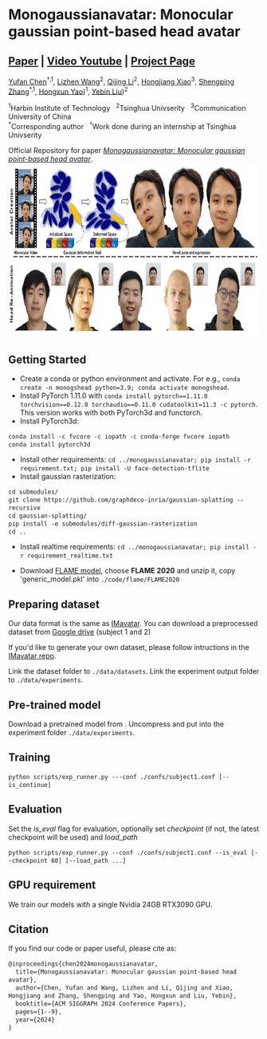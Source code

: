 # Monogaussianavatar: Monocular gaussian point-based head avatar
## [Paper](https://dl.acm.org/doi/abs/10.1145/3641519.3657499) | [Video Youtube](https://www.youtube.com/embed/3UvBkyPc-oc) | [Project Page](https://yufan1012.github.io/MonoGaussianAvatar)
[Yufan Chen](https://yufan1012.github.io/)<sup>&dagger;,1</sup>, [Lizhen Wang](https://lizhenwangt.github.io/)<sup>2</sup>, [Qijing Li](https://www.liuyebin.com/student.html)<sup>2</sup>, [Hongjiang Xiao](https://www.semanticscholar.org/author/Hongjiang-Xiao/2747760)<sup>3</sup>, [Shengping Zhang](http://homepage.hit.edu.cn/zhangshengping)<sup>*,1</sup>, [Hongxun Yao](http://homepage.hit.edu.cn/yaohongxun))<sup>1</sup>, [Yebin Liu](http://www.liuyebin.com))<sup>2</sup>

<p><sup>1</sup>Harbin Institute of Technology &nbsp;&nbsp;<sup>2</sup>Tsinghua Univserity &nbsp;&nbsp;<sup>3</sup>Communication University of China
<br><sup>*</sup>Corresponding author &nbsp;&nbsp;<sup>&dagger;</sup>Work done during an internship at Tsinghua Univserity<p>


Official Repository for paper [*Monogaussianavatar: Monocular gaussian point-based head avatar*](https://dl.acm.org/doi/abs/10.1145/3641519.3657499). 
<img src="assets/teaser.png" width="800" height="350"/> 
## Getting Started
* Create a conda or python environment and activate. For e.g., `conda create -n monogshead python=3.9; conda activate monogshead`.
* Install PyTorch 1.11.0 with `conda install pytorch==1.11.0 torchvision==0.12.0 torchaudio==0.11.0 cudatoolkit=11.3 -c pytorch`. This version works with both PyTorch3d and functorch.
* Install PyTorch3d:
```
conda install -c fvcore -c iopath -c conda-forge fvcore iopath
conda install pytorch3d
```
* Install other requirements: `cd ../monogaussianavatar; pip install -r requirement.txt; pip install -U face-detection-tflite`
* Install gaussian rasterization: 
```
cd submodules/
git clone https://github.com/graphdeco-inria/gaussian-splatting --recursive
cd gaussian-splatting/
pip install -e submodules/diff-gaussian-rasterization
cd ..
```
* Install realtime requirements: `cd ../monogaussianavatar; pip install -r requirement_realtime.txt`

* Download [FLAME model](https://flame.is.tue.mpg.de/download.php), choose **FLAME 2020** and unzip it, copy 'generic_model.pkl' into `./code/flame/FLAME2020`
## Preparing dataset
Our data format is the same as [IMavatar](https://github.com/zhengyuf/IMavatar/). You can download a preprocessed dataset from [Google drive](https://drive.google.com/file/d/1Hzv41ZkpMK1X9h9Z-B54S-Nn1GcMveb8/view?usp=sharing) (subject 1 and 2)

If you'd like to generate your own dataset, please follow intructions in the [IMavatar repo](https://github.com/zhengyuf/IMavatar/tree/main/preprocess).

Link the dataset folder to `./data/datasets`. Link the experiment output folder to `./data/experiments`.

## Pre-trained model
Download a pretrained model from .
Uncompress and put into the experiment folder `./data/experiments`.
## Training
```
python scripts/exp_runner.py ---conf ./confs/subject1.conf [--is_continue]
```
## Evaluation
Set the *is_eval* flag for evaluation, optionally set *checkpoint* (if not, the latest checkpoint will be used) and *load_path* 
```
python scripts/exp_runner.py --conf ./confs/subject1.conf --is_eval [--checkpoint 60] [--load_path ...]
```
## GPU requirement
We train our models with a single Nvidia 24GB RTX3090 GPU.
## Citation
If you find our code or paper useful, please cite as:
```
@inproceedings{chen2024monogaussianavatar,
  title={Monogaussianavatar: Monocular gaussian point-based head avatar},
  author={Chen, Yufan and Wang, Lizhen and Li, Qijing and Xiao, Hongjiang and Zhang, Shengping and Yao, Hongxun and Liu, Yebin},
  booktitle={ACM SIGGRAPH 2024 Conference Papers},
  pages={1--9},
  year={2024}
}
```
